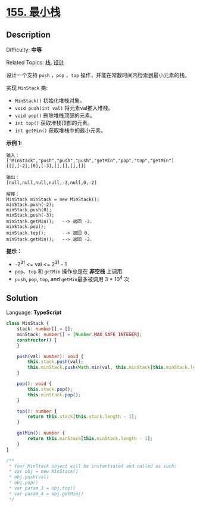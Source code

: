 # [155\. 最小栈](https://leetcode.cn/problems/min-stack/)

## Description

Difficulty: **中等**  

Related Topics: [栈](https://leetcode.cn/tag/stack/), [设计](https://leetcode.cn/tag/design/)

设计一个支持 `push` ，`pop` ，`top` 操作，并能在常数时间内检索到最小元素的栈。

实现 `MinStack` 类:

* `MinStack()` 初始化堆栈对象。
* `void push(int val)` 将元素val推入堆栈。
* `void pop()` 删除堆栈顶部的元素。
* `int top()` 获取堆栈顶部的元素。
* `int getMin()` 获取堆栈中的最小元素。

**示例 1:**

```
输入：
["MinStack","push","push","push","getMin","pop","top","getMin"]
[[],[-2],[0],[-3],[],[],[],[]]

输出：
[null,null,null,null,-3,null,0,-2]

解释：
MinStack minStack = new MinStack();
minStack.push(-2);
minStack.push(0);
minStack.push(-3);
minStack.getMin();   --> 返回 -3.
minStack.pop();
minStack.top();      --> 返回 0.
minStack.getMin();   --> 返回 -2.
```

**提示：**

* -2<sup>31</sup> <= val <= 2<sup>31</sup> - 1
* `pop`、`top` 和 `getMin` 操作总是在 **非空栈** 上调用
* `push`, `pop`, `top`, and `getMin`最多被调用 3 * 10<sup>4</sup> 次

## Solution

Language: **TypeScript**

```typescript
class MinStack {
    stack: number[] = [];
    minStack: number[] = [Number.MAX_SAFE_INTEGER];
    constructor() {
    }

    push(val: number): void {
        this.stack.push(val);
        this.minStack.push(Math.min(val, this.minStack[this.minStack.length - 1]));
    }

    pop(): void {
        this.stack.pop();
        this.minStack.pop();
    }

    top(): number {
        return this.stack[this.stack.length - 1];
    }

    getMin(): number {
        return this.minStack[this.minStack.length - 1];
    }
}

/**
 * Your MinStack object will be instantiated and called as such:
 * var obj = new MinStack()
 * obj.push(val)
 * obj.pop()
 * var param_3 = obj.top()
 * var param_4 = obj.getMin()
 */
```
